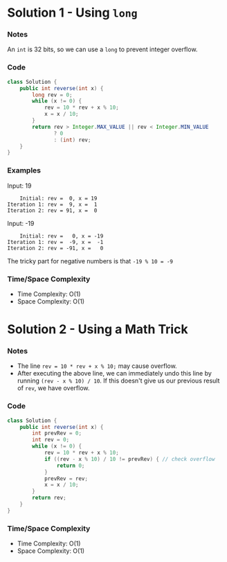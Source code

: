 # Solution 1 - Using `long`

### Notes

An `int` is 32 bits, so we can use a `long` to prevent integer overflow.

### Code

```java
class Solution {
    public int reverse(int x) {
        long rev = 0;
        while (x != 0) {
            rev = 10 * rev + x % 10;
            x = x / 10;
        }
        return rev > Integer.MAX_VALUE || rev < Integer.MIN_VALUE
               ? 0
               : (int) rev;
    }
}
```

### Examples

Input: 19

```
    Initial: rev =  0, x = 19
Iteration 1: rev =  9, x =  1
Iteration 2: rev = 91, x =  0
```

Input: -19

```
    Initial: rev =   0, x = -19
Iteration 1: rev =  -9, x =  -1
Iteration 2: rev = -91, x =   0
```

The tricky part for negative numbers is that `-19 % 10 = -9`

### Time/Space Complexity

-  Time Complexity: O(1)
- Space Complexity: O(1)


# Solution 2 - Using a Math Trick

### Notes

- The line `rev = 10 * rev + x % 10;` may cause overflow.
- After executing the above line, we can immediately undo this line by running `(rev - x % 10) / 10`. If this doesn't give us our previous result of `rev`, we have overflow.

### Code

```java
class Solution {
    public int reverse(int x) {
        int prevRev = 0;
        int rev = 0;
        while (x != 0) {
            rev = 10 * rev + x % 10;
            if ((rev - x % 10) / 10 != prevRev) { // check overflow
                return 0;
            }
            prevRev = rev;
            x = x / 10;
        }
        return rev;
    }
}
```

### Time/Space Complexity

-  Time Complexity: O(1)
- Space Complexity: O(1)
